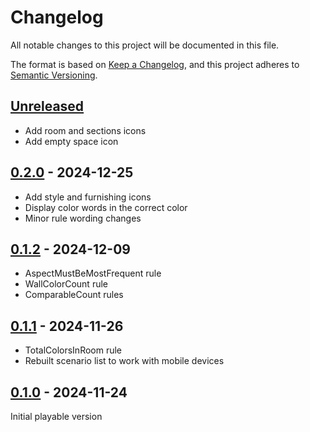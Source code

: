 # Changelog

All notable changes to this project will be documented in this file.

The format is based on [Keep a Changelog](https://keepachangelog.com/en/1.1.0/),
and this project adheres to [Semantic Versioning](https://semver.org/spec/v2.0.0.html).

## [Unreleased]

- Add room and sections icons
- Add empty space icon

## [0.2.0] - 2024-12-25

- Add style and furnishing icons
- Display color words in the correct color
- Minor rule wording changes

## [0.1.2] - 2024-12-09

- AspectMustBeMostFrequent rule
- WallColorCount rule
- ComparableCount rules

## [0.1.1] - 2024-11-26

- TotalColorsInRoom rule
- Rebuilt scenario list to work with mobile devices

## [0.1.0] - 2024-11-24

Initial playable version

[unreleased]: https://github.com/rughat/decorum-generator/compare/v0.2.0...HEAD
[0.2.0]: https://github.com/rughat/decorum-generator/compare/v0.1.2...v0.2.0
[0.1.2]: https://github.com/rughat/decorum-generator/compare/v0.1.1...v0.1.2
[0.1.1]: https://github.com/rughat/decorum-generator/compare/v0.1.0...v0.1.1
[0.1.0]: https://github.com/rughat/decorum-generator/releases/tag/v0.1.0
